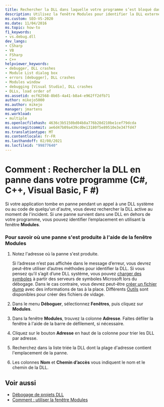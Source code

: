```yaml
---
title: Rechercher la DLL dans laquelle votre programme s’est bloqué dans | Microsoft Docs
description: Utilisez la fenêtre Modules pour identifier la DLL externe qui était active lorsque votre application s’est bloquée. Vous pouvez le faire pour une DLL système ou pour le code de quelqu’un d’autre.
ms.custom: SEO-VS-2020
ms.date: 11/04/2016
ms.topic: how-to
f1_keywords:
- vs.debug.dll
dev_langs:
- CSharp
- VB
- FSharp
- C++
helpviewer_keywords:
- debugger, DLL crashes
- Module List dialog box
- errors [debugger], DLL crashes
- Modules window
- debugging [Visual Studio], DLL crashes
- DLLs, load order of
ms.assetid: ecf62568-8b65-4a41-b8a4-e962ff2dfb71
author: mikejo5000
ms.author: mikejo
manager: jmartens
ms.workload:
- multiple
ms.openlocfilehash: 4636c3b5150bd04b8a776b28d210be1cef79dcda
ms.sourcegitcommit: ae6d47b09a439cd0e13180f5e89510e3e347fd47
ms.translationtype: MT
ms.contentlocale: fr-FR
ms.lasthandoff: 02/08/2021
ms.locfileid: "99877640"
---
```

# <a name="how-to-find-which-dll-your-program-crashed-in-c-c-visual-basic-f"></a>Comment : Rechercher la DLL en panne dans votre programme (C#, C++, Visual Basic, F #)

 Si votre application tombe en panne pendant un appel à une DLL système ou au code de quelqu'un d'autre, vous devez rechercher la DLL active au moment de l'incident. Si une panne survient dans une DLL en dehors de votre programme, vous pouvez identifier l’emplacement en utilisant la fenêtre **Modules**.

### <a name="to-find-where-a-crash-occurred-using-the-modules-window"></a>Pour savoir où une panne s'est produite à l'aide de la fenêtre Modules

1. Notez l'adresse où la panne s'est produite.

    Si l’adresse n’est pas affichée dans le message d’erreur, vous devrez peut-être utiliser d’autres méthodes pour identifier la DLL. Si vous pensez qu’il s’agit d’une DLL système, vous pouvez [charger des symboles](../debugger/specify-symbol-dot-pdb-and-source-files-in-the-visual-studio-debugger.md) à partir des serveurs de symboles Microsoft lors du débogage. Dans le cas contraire, vous devrez peut-être [créer un fichier dump](../debugger/using-dump-files.md) avec des informations de tas à la place. Différents [Outils](https://blogs.msdn.microsoft.com/andrehal/2009/12/31/what-is-a-dump-and-how-do-i-create-one/) sont disponibles pour créer des fichiers de vidage.

2. Dans le menu **Déboguer**, sélectionnez **Fenêtres**, puis cliquez sur **Modules**.

3. Dans la fenêtre **Modules**, trouvez la colonne **Adresse**. Faites défiler la fenêtre à l'aide de la barre de défilement, si nécessaire.

4. Cliquez sur le bouton **Adresse** en haut de la colonne pour trier les DLL par adresse.

5. Recherchez dans la liste triée la DLL dont la plage d'adresse contient l'emplacement de la panne.

6. Les colonnes **Nom** et **Chemin d’accès** vous indiquent le nom et le chemin de la DLL.

## <a name="see-also"></a>Voir aussi
- [Débogage de projets DLL](../debugger/debugging-dll-projects.md)
- [Comment : utiliser la fenêtre Modules](../debugger/how-to-use-the-modules-window.md)